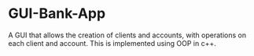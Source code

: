 # GUI-Bank-App
A GUI that allows the creation of clients and accounts, with operations on each client and account. This is implemented using OOP in c++.
